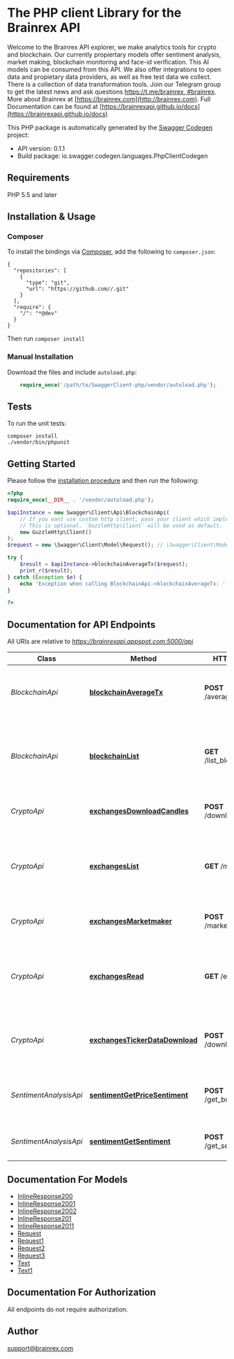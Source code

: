 # The PHP client Library for the Brainrex API
Welcome to the Brainrex API explorer, we make analytics tools for crypto and blockchain. Our currently propiertary models offer sentiment analysis, market making, blockchain monitoring and face-id verification. This AI models can be consumed from this API. We also offer integrations to open data and propietary data providers, as well as free test data we collect. There is a collection of data transformation tools. Join our Telegram group to get the latest news and ask questions [https://t.me/brainrex, #brainrex](https://t.me/brainrex). More about Brainrex at [https://brainrex.com](http://brainrex.com). Full Documentation can be found at [https://brainrexapi.github.io/docs](https://brainrexapi.github.io/docs)

This PHP package is automatically generated by the [Swagger Codegen](https://github.com/swagger-api/swagger-codegen) project:

- API version: 0.1.1
- Build package: io.swagger.codegen.languages.PhpClientCodegen

## Requirements

PHP 5.5 and later

## Installation & Usage
### Composer

To install the bindings via [Composer](http://getcomposer.org/), add the following to `composer.json`:

```
{
  "repositories": [
    {
      "type": "git",
      "url": "https://github.com//.git"
    }
  ],
  "require": {
    "/": "*@dev"
  }
}
```

Then run `composer install`

### Manual Installation

Download the files and include `autoload.php`:

```php
    require_once('/path/to/SwaggerClient-php/vendor/autoload.php');
```

## Tests

To run the unit tests:

```
composer install
./vendor/bin/phpunit
```

## Getting Started

Please follow the [installation procedure](#installation--usage) and then run the following:

```php
<?php
require_once(__DIR__ . '/vendor/autoload.php');

$apiInstance = new Swagger\Client\Api\BlockchainApi(
    // If you want use custom http client, pass your client which implements `GuzzleHttp\ClientInterface`.
    // This is optional, `GuzzleHttp\Client` will be used as default.
    new GuzzleHttp\Client()
);
$request = new \Swagger\Client\Model\Request(); // \Swagger\Client\Model\Request | Name of the blockchain and date range.

try {
    $result = $apiInstance->blockchainAverageTx($request);
    print_r($result);
} catch (Exception $e) {
    echo 'Exception when calling BlockchainApi->blockchainAverageTx: ', $e->getMessage(), PHP_EOL;
}

?>
```

## Documentation for API Endpoints

All URIs are relative to *https://brainrexapi.appspot.com:5000/api*

Class | Method | HTTP request | Description
------------ | ------------- | ------------- | -------------
*BlockchainApi* | [**blockchainAverageTx**](php/docs/Api/BlockchainApi.md#blockchainaveragetx) | **POST** /average_tx_fee | Calculate average transccion fee of a given blockchain
*BlockchainApi* | [**blockchainList**](php/docs/Api/BlockchainApi.md#blockchainlist) | **GET** /list_blockchain | The blockchains data structure supported by the Brainrex API
*CryptoApi* | [**exchangesDownloadCandles**](php/docs/Api/CryptoApi.md#exchangesdownloadcandles) | **POST** /download_candles | Downloads candle format market data
*CryptoApi* | [**exchangesList**](php/docs/Api/CryptoApi.md#exchangeslist) | **GET** /markets | The markets data structure supported by the Brainrex Market API
*CryptoApi* | [**exchangesMarketmaker**](php/docs/Api/CryptoApi.md#exchangesmarketmaker) | **POST** /market_making | Market Making as a Service API.
*CryptoApi* | [**exchangesRead**](php/docs/Api/CryptoApi.md#exchangesread) | **GET** /exchanges | The exchanges data structure supported by the Brainrex API
*CryptoApi* | [**exchangesTickerDataDownload**](php/docs/Api/CryptoApi.md#exchangestickerdatadownload) | **POST** /download_ticker | Download raw ticker data from major crypto markets
*SentimentAnalysisApi* | [**sentimentGetPriceSentiment**](php/docs/Api/SentimentAnalysisApi.md#sentimentgetpricesentiment) | **POST** /get_buy_sentiment | Sentiment analysis score using a model trained for buy signals.
*SentimentAnalysisApi* | [**sentimentGetSentiment**](php/docs/Api/SentimentAnalysisApi.md#sentimentgetsentiment) | **POST** /get_sentiment | Sentiment analysis for any given blob of text


## Documentation For Models

 - [InlineResponse200](php/docs/Model/InlineResponse200.md)
 - [InlineResponse2001](php/docs/Model/InlineResponse2001.md)
 - [InlineResponse2002](php/docs/Model/InlineResponse2002.md)
 - [InlineResponse201](php/docs/Model/InlineResponse201.md)
 - [InlineResponse2011](php/docs/Model/InlineResponse2011.md)
 - [Request](php/docs/Model/Request.md)
 - [Request1](php/docs/Model/Request1.md)
 - [Request2](php/docs/Model/Request2.md)
 - [Request3](php/docs/Model/Request3.md)
 - [Text](php/docs/Model/Text.md)
 - [Text1](php/docs/Model/Text1.md)


## Documentation For Authorization

 All endpoints do not require authorization.


## Author

support@brainrex.com
